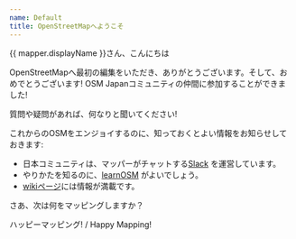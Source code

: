 ```yaml
---
name: Default
title: OpenStreetMapへようこそ
---
```


{{ mapper.displayName }}さん、こんにちは

OpenStreetMapへ最初の編集をいただき、ありがとうございます。そして、おめでとうございます! OSM Japanコミュニティの仲間に参加することができました!

質問や疑問があれば、何なりと聞いてください!

これからのOSMをエンジョイするのに、知っておくとよい情報をお知らせしておきます:

* 日本コミュニティは、マッパーがチャットする[Slack](https://bit.ly/OSM_Japan) を運営しています。
* やりかたを知るのに、[learnOSM](http://learnosm.org) がよいでしょう。
* [wikiページ](http://wiki.openstreetmap.org/)には情報が満載です。

さあ、次は何をマッピングしますか？

ハッピーマッピング! / Happy Mapping!
